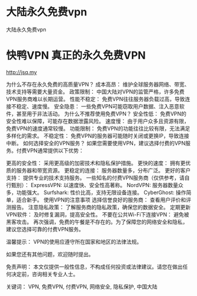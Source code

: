 # 大陆永久免费vpn
大陆永久免费vpn
# 快鸭VPN 真正的永久免费VPN
<http://jsq.my>

为什么不存在永久免费的高质量VPN？
成本高昂： 维护全球服务器网络、带宽、技术支持等需要大量资金。
政策限制： 中国大陆对VPN的监管严格，许多免费VPN服务商难以长期运营。
性能不稳定： 免费VPN往往服务器负载过高，导致连接不稳定、速度慢。
安全隐患： 一些免费VPN可能窃取用户数据、注入恶意软件，甚至用于非法活动。
为什么不推荐使用免费VPN？
安全性低： 免费VPN的安全性难以保障，可能存在数据泄露风险。
速度慢： 由于用户众多且资源有限，免费VPN的速度通常较慢。
功能限制： 免费VPN的功能往往比较有限，无法满足多样化的需求。
不稳定性： 免费VPN的服务器可能随时关闭或更换IP，导致连接中断。
如何选择安全的VPN服务？
如果您需要使用VPN，建议选择付费的VPN服务。付费VPN通常提供以下优势：

更高的安全性： 采用更高级的加密技术和隐私保护措施。
更快的速度： 拥有更优质的服务器和带宽资源。
更稳定的连接： 服务器数量多，分布广泛。
更好的客户支持： 提供专业的技术支持服务。
一些知名的付费VPN服务商（仅供参考，请自行甄别）：
ExpressVPN: 以速度快、安全性高著称。
NordVPN: 服务器数量众多，功能强大。
Surfshark: 性价比高，支持无限设备连接。
CyberGhost: 操作简单，适合新手。
使用VPN的注意事项
选择信誉良好的服务商： 查看用户评价和评测报告。
注意隐私政策： 了解服务商的隐私政策，确保您的数据安全。
定期更新VPN软件： 及时修复漏洞，提高安全性。
不要在公共Wi-Fi下连接VPN： 避免被黑客攻击。
再次强调，免费的午餐是不存在的。为了保障您的网络安全和隐私，建议您选择可靠的付费VPN服务。

温馨提示： VPN的使用应遵守所在国家和地区的法律法规。

如果您还有其他问题，欢迎随时提出。

免责声明： 本文仅提供一般性信息，不构成任何投资或法律建议。请您在做出任何决定前，咨询相关专业人士。

关键词： VPN, 免费VPN, 付费VPN, 网络安全, 隐私保护, 中国大陆
